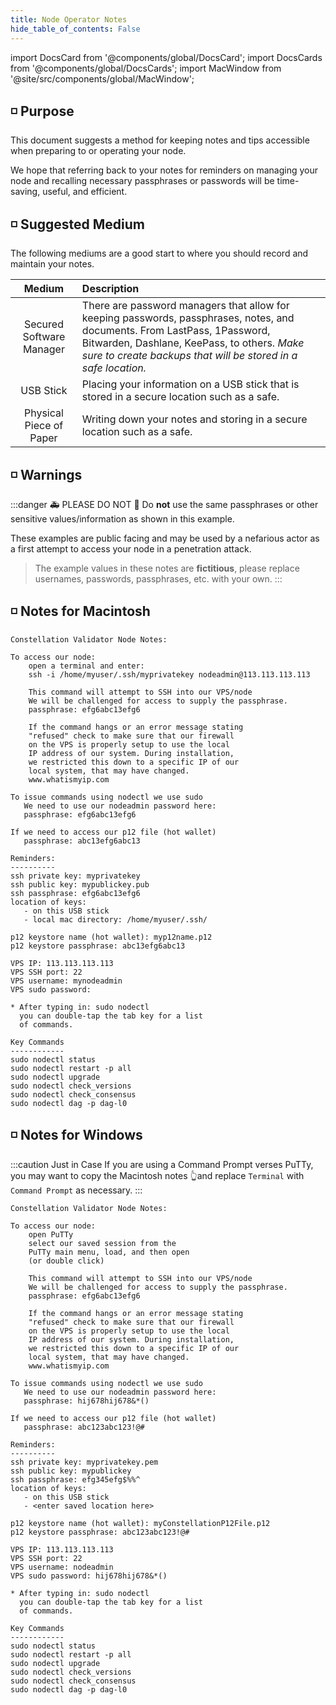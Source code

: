 ```yaml
---
title: Node Operator Notes
hide_table_of_contents: False
---
```

<intro-end />

import DocsCard from '@components/global/DocsCard';
import DocsCards from '@components/global/DocsCards';
import MacWindow from '@site/src/components/global/MacWindow';

<head>
  <title>Constellation Network Automation with nodectl</title>
  <meta
    name="description"
    content="Constellation Network Automation - Upgrade Tessellation with nodectl"
  />
</head>

## ◽ Purpose

This document suggests a method for keeping notes and tips accessible when preparing to or operating your node.

We hope that referring back to your notes for reminders on managing your node and recalling necessary passphrases or passwords will be time-saving, useful, and efficient.

## ◽ Suggested Medium
The following mediums are a good start to where you should record and maintain your notes.

| Medium | Description |
| :---: | :--- |
| Secured Software Manager | There are password managers that allow for keeping passwords, passphrases, notes, and documents.  From LastPass, 1Password, Bitwarden, Dashlane, KeePass, to others. *Make sure to create backups that will be stored in a safe location.* |
| USB Stick | Placing your information on a USB stick that is stored in a secure location such as a safe.
| Physical Piece of Paper | Writing down your notes and storing in a secure location such as a safe.

## ◽ Warnings

:::danger 🚑 PLEASE DO NOT 🚒
Do **not** use the same passphrases or other sensitive values/information as shown in this example.  

These examples are public facing and may be used by a nefarious actor as a first attempt to access your node in a penetration attack.

> The example values in these notes are **fictitious**, please replace usernames, passwords, passphrases, etc. with your own.
:::

## ◽ Notes for Macintosh

```
Constellation Validator Node Notes:

To access our node:
    open a terminal and enter:
    ssh -i /home/myuser/.ssh/myprivatekey nodeadmin@113.113.113.113
    
    This command will attempt to SSH into our VPS/node 
    We will be challenged for access to supply the passphrase.
    passphrase: efg6abc13efg6

    If the command hangs or an error message stating 
    "refused" check to make sure that our firewall 
    on the VPS is properly setup to use the local 
    IP address of our system. During installation, 
    we restricted this down to a specific IP of our 
    local system, that may have changed.   
    www.whatismyip.com

To issue commands using nodectl we use sudo
   We need to use our nodeadmin password here:
   passphrase: efg6abc13efg6

If we need to access our p12 file (hot wallet)
   passphrase: abc13efg6abc13

Reminders:
----------
ssh private key: myprivatekey
ssh public key: mypublickey.pub
ssh passphrase: efg6abc13efg6
location of keys:
   - on this USB stick
   - local mac directory: /home/myuser/.ssh/

p12 keystore name (hot wallet): myp12name.p12
p12 keystore passphrase: abc13efg6abc13

VPS IP: 113.113.113.113
VPS SSH port: 22
VPS username: mynodeadmin
VPS sudo password: 

* After typing in: sudo nodectl
  you can double-tap the tab key for a list
  of commands.
  
Key Commands
------------
sudo nodectl status
sudo nodectl restart -p all
sudo nodectl upgrade
sudo nodectl check_versions
sudo nodectl check_consensus
sudo nodectl dag -p dag-l0
```

## ◽ Notes for Windows
:::caution Just in Case
If you are using a Command Prompt verses PuTTy, you may want to copy the Macintosh notes 👆and replace `Terminal` with `Command Prompt` as necessary.
:::
```
Constellation Validator Node Notes:

To access our node:
    open PuTTy
    select our saved session from the 
    PuTTy main menu, load, and then open
    (or double click)
    
    This command will attempt to SSH into our VPS/node 
    We will be challenged for access to supply the passphrase.
    passphrase: efg6abc13efg6

    If the command hangs or an error message stating 
    "refused" check to make sure that our firewall 
    on the VPS is properly setup to use the local 
    IP address of our system. During installation, 
    we restricted this down to a specific IP of our 
    local system, that may have changed.   
    www.whatismyip.com

To issue commands using nodectl we use sudo
   We need to use our nodeadmin password here:
   passphrase: hij678hij678&*()

If we need to access our p12 file (hot wallet)
   passphrase: abc123abc123!@#

Reminders:
----------
ssh private key: myprivatekey.pem
ssh public key: mypublickey
ssh passphrase: efg345efg$%%^
location of keys:
   - on this USB stick
   - <enter saved location here>

p12 keystore name (hot wallet): myConstellationP12File.p12
p12 keystore passphrase: abc123abc123!@#

VPS IP: 113.113.113.113
VPS SSH port: 22
VPS username: nodeadmin
VPS sudo password: hij678hij678&*()

* After typing in: sudo nodectl
  you can double-tap the tab key for a list
  of commands.

Key Commands
------------
sudo nodectl status
sudo nodectl restart -p all
sudo nodectl upgrade
sudo nodectl check_versions
sudo nodectl check_consensus
sudo nodectl dag -p dag-l0
```